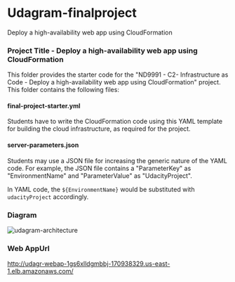# Udagram-finalproject
Deploy a high-availability web app using CloudFormation

### Project Title - Deploy a high-availability web app using CloudFormation
This folder provides the starter code for the "ND9991 - C2- Infrastructure as Code - Deploy a high-availability web app using CloudFormation" project. This folder contains the following files:


#### final-project-starter.yml
Students have to write the CloudFormation code using this YAML template for building the cloud infrastructure, as required for the project. 

#### server-parameters.json
Students may use a JSON file for increasing the generic nature of the YAML code. For example, the JSON file contains a "ParameterKey" as "EnvironmentName" and "ParameterValue" as "UdacityProject". 

In YAML code, the `${EnvironmentName}` would be substituted with `udacityProject` accordingly.

### Diagram
![udagram-architecture](https://user-images.githubusercontent.com/74494155/184518231-6bc8fb39-de4c-495d-b4de-56aa58853737.jpeg)

### Web AppUrl
http://udagr-webap-1gs6xlldgmbbj-170938329.us-east-1.elb.amazonaws.com/
